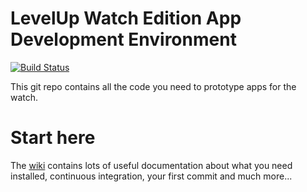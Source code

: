 # LevelUp Watch Edition App Development Environment

[![Build Status](https://circleci.com/gh/twlevelup/demo_watch_edition.svg?style=svg)](https://circleci.com/gh/twlevelup/demo_watch_edition)

This git repo contains all the code you need to prototype apps for the watch.

# Start here

The [wiki](https://github.com/twlevelup/watch_edition/wiki) contains lots of useful documentation about what you need installed, continuous integration, your first commit and much more...

